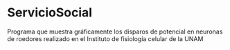 # ServicioSocial
Programa que muestra gráficamente los disparos de potencial en neuronas de roedores
realizado en el Instituto de fisiología celular de la UNAM
